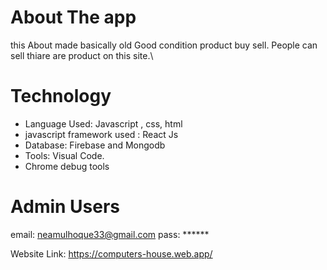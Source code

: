 # About The app
this About made basically old Good condition  product buy sell. People can sell thiare are
product on this site.\

# Technology
* Language Used: Javascript , css, html
* javascript framework used : React Js
* Database: Firebase and Mongodb
* Tools: Visual Code.
* Chrome debug tools


# Admin Users
email: neamulhoque33@gmail.com 
pass: ******


Website Link: https://computers-house.web.app/
